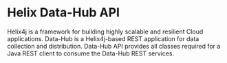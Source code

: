 # Helix Data-Hub API
Helix4j is a framework for building highly scalable and resilient Cloud applications.
Data-Hub is a Helix4j-based REST application for data collection and distribution.
Data-Hub API provides all classes required for a Java REST client to consume the Data-Hub REST services. 

